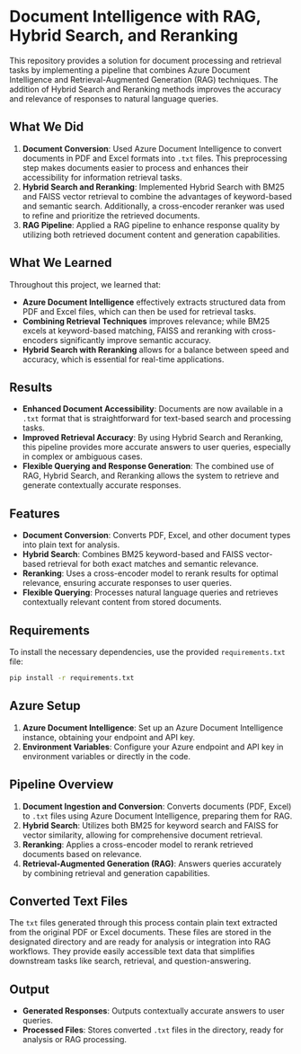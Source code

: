 
# Document Intelligence with RAG, Hybrid Search, and Reranking

This repository provides a solution for document processing and retrieval tasks by implementing a pipeline that combines Azure Document Intelligence and Retrieval-Augmented Generation (RAG) techniques. The addition of Hybrid Search and Reranking methods improves the accuracy and relevance of responses to natural language queries.

## What We Did

1. **Document Conversion**: Used Azure Document Intelligence to convert documents in PDF and Excel formats into `.txt` files. This preprocessing step makes documents easier to process and enhances their accessibility for information retrieval tasks.
2. **Hybrid Search and Reranking**: Implemented Hybrid Search with BM25 and FAISS vector retrieval to combine the advantages of keyword-based and semantic search. Additionally, a cross-encoder reranker was used to refine and prioritize the retrieved documents.
3. **RAG Pipeline**: Applied a RAG pipeline to enhance response quality by utilizing both retrieved document content and generation capabilities.

## What We Learned

Throughout this project, we learned that:
- **Azure Document Intelligence** effectively extracts structured data from PDF and Excel files, which can then be used for retrieval tasks.
- **Combining Retrieval Techniques** improves relevance; while BM25 excels at keyword-based matching, FAISS and reranking with cross-encoders significantly improve semantic accuracy.
- **Hybrid Search with Reranking** allows for a balance between speed and accuracy, which is essential for real-time applications.

## Results

- **Enhanced Document Accessibility**: Documents are now available in a `.txt` format that is straightforward for text-based search and processing tasks.
- **Improved Retrieval Accuracy**: By using Hybrid Search and Reranking, this pipeline provides more accurate answers to user queries, especially in complex or ambiguous cases.
- **Flexible Querying and Response Generation**: The combined use of RAG, Hybrid Search, and Reranking allows the system to retrieve and generate contextually accurate responses.

## Features

- **Document Conversion**: Converts PDF, Excel, and other document types into plain text for analysis.
- **Hybrid Search**: Combines BM25 keyword-based and FAISS vector-based retrieval for both exact matches and semantic relevance.
- **Reranking**: Uses a cross-encoder model to rerank results for optimal relevance, ensuring accurate responses to user queries.
- **Flexible Querying**: Processes natural language queries and retrieves contextually relevant content from stored documents.

## Requirements

To install the necessary dependencies, use the provided `requirements.txt` file:

```bash
pip install -r requirements.txt
```

## Azure Setup

1. **Azure Document Intelligence**: Set up an Azure Document Intelligence instance, obtaining your endpoint and API key.
2. **Environment Variables**: Configure your Azure endpoint and API key in environment variables or directly in the code.

## Pipeline Overview

1. **Document Ingestion and Conversion**: Converts documents (PDF, Excel) to `.txt` files using Azure Document Intelligence, preparing them for RAG.
2. **Hybrid Search**: Utilizes both BM25 for keyword search and FAISS for vector similarity, allowing for comprehensive document retrieval.
3. **Reranking**: Applies a cross-encoder model to rerank retrieved documents based on relevance.
4. **Retrieval-Augmented Generation (RAG)**: Answers queries accurately by combining retrieval and generation capabilities.

## Converted Text Files

The `txt` files generated through this process contain plain text extracted from the original PDF or Excel documents. These files are stored in the designated directory and are ready for analysis or integration into RAG workflows. They provide easily accessible text data that simplifies downstream tasks like search, retrieval, and question-answering.

## Output

- **Generated Responses**: Outputs contextually accurate answers to user queries.
- **Processed Files**: Stores converted `.txt` files in the directory, ready for analysis or RAG processing.
